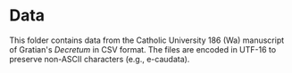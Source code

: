 Data
====
This folder contains data from the Catholic University 186 (Wa) manuscript of
Gratian's _Decretum_ in CSV format. The files are encoded in UTF-16 to preserve
non-ASCII characters (e.g., e-caudata).
